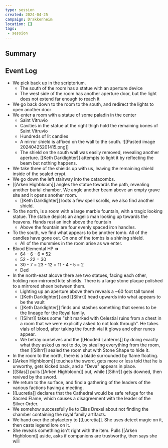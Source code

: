 ```yaml
---
type: session
created: 2024-04-25
campaign: Drakkenheim
location: []
tags:
 - session
---
```



## Summary

## Event Log

- We pick back up in the scriptorium.
	- The south of the room has a statue with an aperture device
	- The west side of the room has another aperture door, but the light does not extend far enough to reach it
- We go back down to the room to the south, and redirect the lights to open another door
- We enter a room with a statue of some paladin in the center
	- Saint Vitruvio
	- Cavities in the statue at the right thigh hold the remaining bones of Saint Vitruvio
	- Hundreds of lit candles
	- A mirror shield is affixed on the wall to the south.
	 ![[Pasted image 20240425201415.png]]
	- The shield on the south wall was easily removed, revealing another aperture. [[Keth Darklighter]] attempts to light it by reflecting the beam but nothing happens.
- We take three of the shields up with us, leaving the remaining shield inside of the sealed crypt.
- We go down the left stairway into the catacombs.
- [[Arken Highbloom]] angles the statue towards the path, revealing another burial chamber. We angle another beam above an empty grave site and it opens another room.
	- [[Keth Darklighter]] loots a few spell scrolls, we also find another shield.
- To the north, is a room with a large marble fountain, with a tragic looking statue. The statue depicts an angelic man looking up towards the heavens. Hands rest an inch above the fountain
	- Above the fountain are four evenly spaced iron handles.
- To the south, we find what appears to be another tomb. All of the candles have gone out. On one of the tombs is a shining shield.
	- All of the mummies in the room arise as we enter.
- Blood Elemental HP =>
	- 64 - 6 - 6 = 52
	- 52 - 22 = 30
	- 30 - 7 = 23 - 12 = 11 - 4 - 5 = 2
	- Ded
- In the north-east alcove there are two statues, facing each other, holding non-mirrored kite shields. There is a large stone plaque polished to a mirrored sheen between them.
	- Lighting up an aperture above them reveals a ~60 foot tall tunnel
	- [[Keth Darklighter]] and [[Sihrr]] head upwards into what appears to be the vault
	- [[Keth Darklighter]] finds and stashes something that seems to be the lineage for the Royal family.
	- [[Sihrr]] takes some "shit marked with Celestial ruins from a chest in a room that we were explicitly asked to not look through". He takes vials of blood, after taking the fourth vial it glows and other runes appear.
	- We betray ourselves and the [[Hooded Lanterns]] by doing exactly what they asked us not to do, by stealing everything from the room, then [[Sihrr]] sealed the room shut with Stone Shape to hide it.
- In the room to the north, there is a blade surrounded by flame floating.
- [[Arken Highbloom]] touches the sword, gets more or less told that he is unworthy, gets kicked back, and a "Deva" appears in place.
- [[Silas]] pulls [[Arken Highbloom]] out, while [[Sihrr]] gets downed, then revived by the sword.
- We return to the surface, and find a gathering of the leaders of the various factions having a meeting.
- [[Lucretia]] declares that the Cathedral would be safe refuge for the Sacred Flame, which causes a disagreement with the leader of the Silver Order.
- We somehow successfully lie to Elias Drexel about not finding the chamber containing the royal family artifacts.
- We hand over the phylactery to [[Lucretia]]. She uses detect magic on it, then casts legend lore on it.
- She reveals something isn't right with the item. Pulls [[Arken Highbloom]] aside, asks if companions are trustworthy, then says she will 
